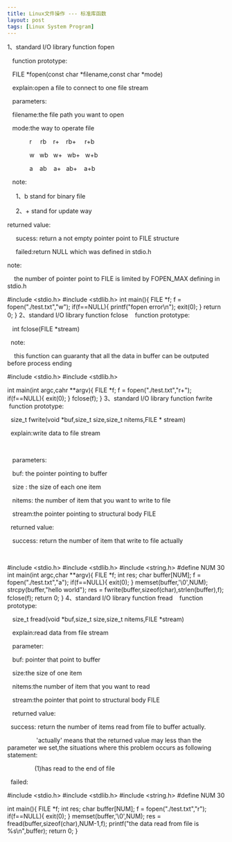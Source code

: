 ```yaml
---
title: Linux文件操作 --- 标准库函数
layout: post
tags: [Linux System Program]
---
```


1、standard I/O library function fopen


   function prototype:

   FILE *fopen(const char *filename,const char *mode)

   explain:open a file to connect to one file stream



   parameters:

   filename:the file path you want to open

   mode:the way to operate file

             r     rb    r+    rb+     r+b  

             w   wb   w+   wb+   w+b

             a    ab    a+   ab+    a+b

   note:

     1、b stand for binary file

     2、+ stand for update way

returned value:

     sucess: return a not empty pointer point to FILE structure

     failed:return NULL which was defined in stdio.h 

note:

    the number of pointer point to FILE is limited by FOPEN_MAX defining in stdio.h 

#include <stdio.h>
#include <stdlib.h>
int main(){
   FILE *f;
   f = fopen("./test.txt","w");
   if(f==NULL){
     printf("fopen error\n");
     exit(0);
   }
   return 0;
}
2、standard I/O library function fclose
   function prototype:

   int fclose(FILE *stream)

  note:

    this function can guaranty that all the data in buffer can be outputed before process ending

#include <stdio.h>
#include <stdlib.h>

int main(int argc,cahr **argv){
   FILE *f;
   f = fopen("./test.txt","r+");
   if(f==NULL){
     exit(0);
   }
   fclose(f);
}
3、standard I/O library function fwrite
   function prototype:

  size_t fwrite(void *buf,size_t size,size_t nitems,FILE * stream)

  explain:write data to file stream

  

   parameters:

   buf: the pointer pointing to buffer

   size : the size of each one item

   nitems: the number of item that you want to write to file

   stream:the pointer pointing to structural body FILE



  returned value:

   success: return the number of item that write to file actually

  

#include <stdio.h>
#include <stdlib.h>
#include <string.h>
#define NUM 30
int main(int argc,char **argv){
    FILE *f;
    int res;
    char buffer[NUM];
    f = fopen("./test.txt","a");
    if(f==NULL){
       exit(0);
    }
    memset(buffer,'\0',NUM);
    strcpy(buffer,"hello world");
    res = fwrite(buffer,sizeof(char),strlen(buffer),f);
    fclose(f);
    return 0;
}
4、standard I/O library function fread
   function prototype:

   size_t fread(void *buf,size_t size,size_t nitems,FILE *stream)

   explain:read data from file stream



   parameter:

   buf: pointer that point to buffer 

   size:the size of one item

   nitems:the number of item that you want to read

   stream:the pointer that point to structural body FILE 



   returned value:

  success: return the number of items read from file to buffer actually.

                 'actually' means that the returned value may less than the parameter we set,the situations where this problem occurs as following statement:

                (1)has read to the end of file

  failed:



#include <stdio.h>
#include <stdlib.h>
#include <string.h>
#define NUM 30

int main(){
  FILE *f;
  int res;
  char buffer[NUM];
  f = fopen("./test.txt","r");
  if(f==NULL){
     exit(0); 
  }
  memset(buffer,'\0',NUM);
  res = fread(buffer,sizeof(char),NUM-1,f);
  printf("the data read from file is %s\n",buffer);
  return 0;
}
